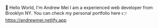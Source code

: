 👋 Hello World, I'm Andrew Mei
I am a experienced web developer from Brooklyn NY.
You can check my personal portfolio here 👉
                            https://andrewmei.netlify.app

